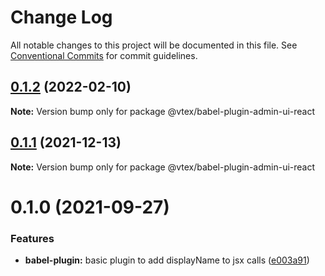 # Change Log

All notable changes to this project will be documented in this file.
See [Conventional Commits](https://conventionalcommits.org) for commit guidelines.

## [0.1.2](https://github.com/vtex/admin-ui/compare/@vtex/babel-plugin-admin-ui-react@0.1.1...@vtex/babel-plugin-admin-ui-react@0.1.2) (2022-02-10)

**Note:** Version bump only for package @vtex/babel-plugin-admin-ui-react

## [0.1.1](https://github.com/vtex/onda/compare/@vtex/babel-plugin-admin-ui-react@0.1.0...@vtex/babel-plugin-admin-ui-react@0.1.1) (2021-12-13)

**Note:** Version bump only for package @vtex/babel-plugin-admin-ui-react

# 0.1.0 (2021-09-27)

### Features

- **babel-plugin:** basic plugin to add displayName to jsx calls ([e003a91](https://github.com/vtex/onda/commit/e003a91804fa1ac1e35970cbf0e6892a6919cb3b))
